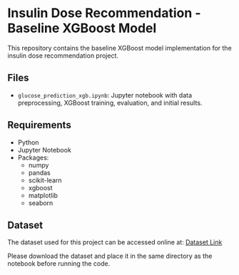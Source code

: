 # Insulin Dose Recommendation - Baseline XGBoost Model

This repository contains the baseline XGBoost model implementation for the insulin dose recommendation project.

## Files
- `glucose_prediction_xgb.ipynb`: Jupyter notebook with data preprocessing, XGBoost training, evaluation, and initial results.

## Requirements
- Python 
- Jupyter Notebook
- Packages:
  - numpy
  - pandas
  - scikit-learn
  - xgboost
  - matplotlib
  - seaborn
 
## Dataset
The dataset used for this project can be accessed online at: [Dataset Link]([https://example.com/dataset](https://data.mendeley.com/datasets/3hbcscwz44/1))

Please download the dataset and place it in the same directory as the notebook before running the code.


